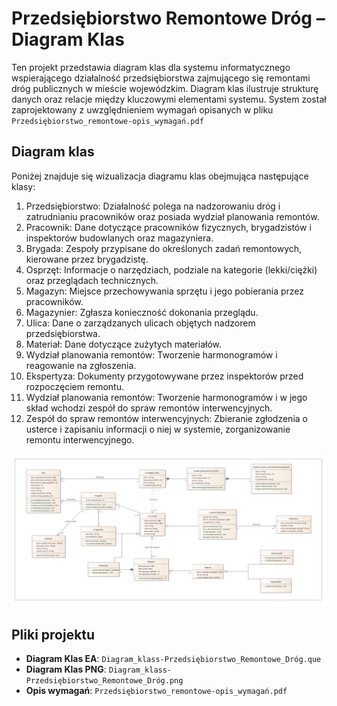 # Przedsiębiorstwo Remontowe Dróg – Diagram Klas

Ten projekt przedstawia diagram klas dla systemu informatycznego wspierającego działalność przedsiębiorstwa zajmującego się remontami dróg publicznych w mieście wojewódzkim. Diagram klas ilustruje strukturę danych oraz relacje między kluczowymi elementami systemu.
System został zaprojektowany z uwzględnieniem wymagań opisanych w pliku `Przedsiębiorstwo_remontowe-opis_wymagań.pdf`

## Diagram klas
Poniżej znajduje się wizualizacja diagramu klas obejmująca następujące klasy:

1. Przedsiębiorstwo: Działalność polega na nadzorowaniu dróg i zatrudnianiu pracowników oraz posiada wydział planowania remontów. 
2. Pracownik: Dane dotyczące pracowników fizycznych, brygadzistów i inspektorów budowlanych oraz magazyniera.
3. Brygada: Zespoły przypisane do określonych zadań remontowych, kierowane przez brygadzistę.
4. Osprzęt: Informacje o narzędziach, podziale na kategorie (lekki/ciężki) oraz przeglądach technicznych.
5. Magazyn: Miejsce przechowywania sprzętu i jego pobierania przez pracowników.
6. Magazynier: Zgłasza konieczność dokonania przeglądu.  
6. Ulica: Dane o zarządzanych ulicach objętych nadzorem przedsiębiorstwa.
7. Materiał: Dane dotyczące zużytych materiałów.
8. Wydział planowania remontów: Tworzenie harmonogramów i reagowanie na zgłoszenia.
9. Ekspertyza: Dokumenty przygotowywane przez inspektorów przed rozpoczęciem remontu.
10. Wydział planowania remontów: Tworzenie harmonogramów i w jego skład wchodzi zespół do spraw remontów interwencyjnych.
11. Zespół do spraw remontów interwencyjnych: Zbieranie zgłodzenia o usterce i zapisaniu informacji o niej w systemie, zorganizowanie remontu interwencyjnego.

![Diagram klas](Diagram_klass-Przedsiębiorstwo_Remontowe_Dróg.png)

## Pliki projektu
- **Diagram Klas EA**: `Diagram_klass-Przedsiębiorstwo_Remontowe_Dróg.que`
- **Diagram Klas PNG**: `Diagram_klass-Przedsiębiorstwo_Remontowe_Dróg.png`
- **Opis wymagań**: `Przedsiębiorstwo_remontowe-opis_wymagań.pdf`